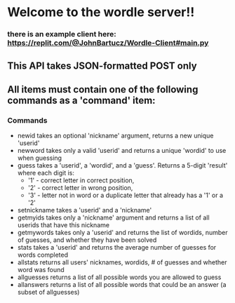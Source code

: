  # Welcome to the wordle server!!
    
 ### there is an example client here:  https://replit.com/@JohnBartucz/Wordle-Client#main.py
    
 ## This API takes JSON-formatted POST only
 ## All items must contain one of the following commands as a 'command' item:
    
 ### Commands
    
- newid takes an optional 'nickname' argument, returns a new unique 'userid'
- newword takes only a valid 'userid' and returns a unique 'wordid' to use when guessing
- guess takes a 'userid', a 'wordid', and a 'guess'. Returns a 5-digit 'result' where each digit is:
  - '1' - correct letter in correct position, 
  - '2' - correct letter in wrong position, 
  - '3' - letter not in word or a duplicate letter that already has a '1' or a '2'
- setnickname takes a 'userid' and a 'nickname'
- getmyids takes only a 'nickname' argument and returns a list of all userids that have this nickname
- getmywords takes only a 'userid' and returns the list of wordids, number of guesses, and whether they have been solved
- stats takes a 'userid' and returns the average number of guesses for words completed
- allstats returns all users' nicknames, wordids, # of guesses and whether word was found
- allguesses returns a list of all possible words you are allowed to guess
- allanswers returns a list of all possible words that could be an answer (a subset of allguesses)
